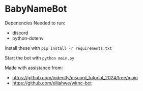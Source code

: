 # BabyNameBot

Depenencies Needed to run:

* discord
* python-dotenv

Install these with ```pip install -r requirements.txt```

Start the bot with ```python main.py```

Made with assistance from:
* https://github.com/indently/discord_tutorial_2024/tree/main
* https://github.com/elijahwe/wknc-bot